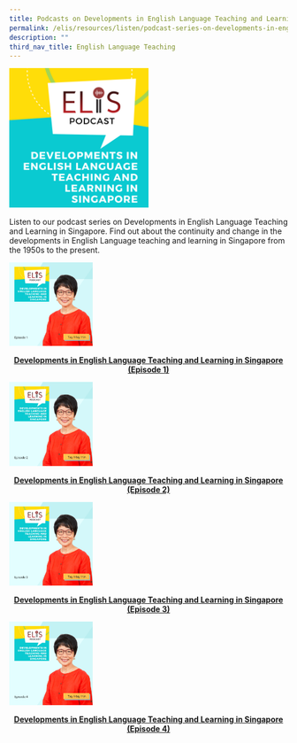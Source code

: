 ```yaml
---
title: Podcasts on Developments in English Language Teaching and Learning in Singapore
permalink: /elis/resources/listen/podcast-series-on-developments-in-english-language/
description: ""
third_nav_title: English Language Teaching
---
```

<img src="/images/final-elis-series-podcast-artwork-2021--2.png" 
     style="width:50%">
		 
Listen to our podcast series on Developments in English Language Teaching and Learning in Singapore. Find out about the continuity and change in the developments in English Language teaching and learning in Singapore from the 1950s to the present.

<p><a href="https://staging.d1wti0p44mqune.amplifyapp.com/elis/resources/listen/developments-in-english-language-teaching-and-learning-in-singapore-episode-1/">
<img src="/images/29.png" style="width:30%">
<center><b>Developments in English Language Teaching and Learning in Singapore (Episode 1)</b></center>
</a></p>

<p><a href="https://staging.d1wti0p44mqune.amplifyapp.com/elis/resources/listen/developments-in-english-language-teaching-and-learning-in-singapore-episode-2/">
<img src="/images/30.png" style="width:30%">
<center><b>Developments in English Language Teaching and Learning in Singapore (Episode 2)</b></center>
</a></p>

<p><a href="https://staging.d1wti0p44mqune.amplifyapp.com/elis/resources/listen/developments-in-english-language-teaching-and-learning-in-singapore-episode-3/">
<img src="/images/31.png" style="width:30%">
<center><b>Developments in English Language Teaching and Learning in Singapore (Episode 3)</b></center>
</a></p>

<p><a href="https://staging.d1wti0p44mqune.amplifyapp.com/elis/resources/listen/developments-in-english-language-teaching-and-learning-in-singapore-episode-4/">
<img src="/images/32.png" style="width:30%">
<center><b>Developments in English Language Teaching and Learning in Singapore (Episode 4)</b></center>
</a></p>

